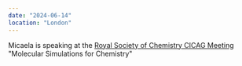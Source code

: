 ```yaml
---
date: "2024-06-14"
location: "London"
---
```


Micaela is speaking at the [Royal Society of Chemistry CICAG Meeting](https://www.rsc.org/events/detail/78098/molecular-simulations-for-chemistry) "Molecular Simulations for Chemistry"
